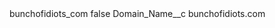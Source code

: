 <?xml version="1.0" encoding="UTF-8"?>
<CustomMetadata xmlns="http://soap.sforce.com/2006/04/metadata" xmlns:xsi="http://www.w3.org/2001/XMLSchema-instance" xmlns:xsd="http://www.w3.org/2001/XMLSchema">
    <label>bunchofidiots_com</label>
    <protected>false</protected>
    <values>
        <field>Domain_Name__c</field>
        <value xsi:type="xsd:string">bunchofidiots.com</value>
    </values>
</CustomMetadata>
